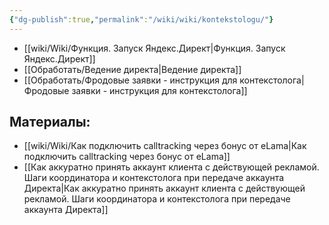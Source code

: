 ```yaml
---
{"dg-publish":true,"permalink":"/wiki/wiki/kontekstologu/"}
---
```


- [[wiki/Wiki/Функция. Запуск Яндекс.Директ\|Функция. Запуск Яндекс.Директ]]
- [[Обработать/Ведение директа\|Ведение директа]]
- [[Обработать/Фродовые заявки - инструкция для контекстолога\|Фродовые заявки - инструкция для контекстолога]]

## Материалы:
- [[wiki/Wiki/Как подключить calltracking через бонус от eLama\|Как подключить calltracking через бонус от eLama]]
- [[Как аккуратно принять аккаунт клиента с действующей рекламой. Шаги координатора и контекстолога при передаче аккаунта Директа\|Как аккуратно принять аккаунт клиента с действующей рекламой. Шаги координатора и контекстолога при передаче аккаунта Директа]]